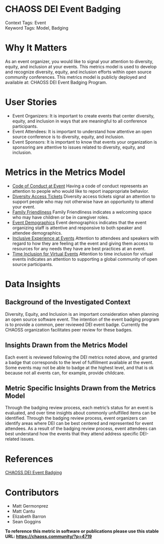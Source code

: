 # CHAOSS DEI Event Badging

Context Tags: Event  
Keyword Tags: Model, Badging

# Why It Matters
As an event organizer, you would like to signal your attention to diversity, equity, and inclusion at your events. This metrics model is used to develop and recognize diversity, equity, and inclusion efforts within open source community conferences. This metrics model is publicly deployed and available at: CHAOSS DEI Event Badging Program.

# User Stories
- Event Organizers: It is important to create events that center diversity, equity, and inclusion in ways that are meaningful to all conference participants. 
- Event Attendees: It is important to understand how attentive an open source conference is to diversity, equity, and inclusion. 
- Event Sponsors: It is important to know that events your organization is sponsoring are attentive to issues related to diversity, equity, and inclusion. 

# Metrics in the Metrics Model
- [Code of Conduct at Event](https://chaoss.community/?p=3492)
Having a code of conduct represents an attention to people who would like to report inappropriate behavior.
- [Diversity Access Tickets](https://chaoss.community/?p=3491)
Diversity access tickets signal an attention to support people who may not otherwise have an opportunity to attend your event.
- [Family Friendliness](https://chaoss.community/?p=3495)
Family Friendliness indicates a welcoming space who may have children or be in caregiver roles. 
- [Event Demographics](https://chaoss.community/?p=3507)
Event demographics indicates that the event organizing staff is attentive and responsive to both speaker and attendee demographics.
- [Inclusive Experience at Events](https://chaoss.community/?p=3493)
Attention to attendees and speakers with regard to how they are feeling at the event and giving them access to resources for any needs they have are best practices at an event.
- [Time Inclusion for Virtual Events](https://chaoss.community/?p=3494)
Attention to time inclusion for virtual events indicates an attention to supporting a global community of open source participants. 

# Data Insights

## Background of the Investigated Context
Diversity, Equity, and Inclusion is an important consideration when planning an open source software event. The intention of the event badging program is to provide a common, peer reviewed DEI event badge. Currently the CHAOSS organization facilitates peer review for these badges. 

## Insights Drawn from the Metrics Model
Each event is reviewed following the DEI metrics noted above, and granted a badge that corresponds to the level of fulfillment available at the event. Some events may not be able to badge at the highest level, and that is ok because not all events can, for example, provide childcare.

## Metric Specific Insights Drawn from the Metrics Model
Through the badging review process, each metric’s status for an event is evaluated, and over time insights about commonly unfulfilled items can be identified. 
Through the badging review process, event organizers can identify areas where DEI can be best centered and represented for event attendees. 
As a result of the badging review process, event attendees can best understand how the events that they attend address specific DEI-related issues. 

# References
[CHAOSS DEI Event Badging](https://chaoss.community/diversity-and-inclusion-badging/)

# Contributors
- Matt Germonprez 
- Matt Cantu
- Elizabeth Barron 
- Sean Goggins 


**To reference this metric in software or publications please use this stable URL: https://chaoss.community/?p=4719**
